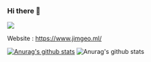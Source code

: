 ### Hi there 👋
![](https://vistr.dev/badge?repo=Jimgeo98.Jimgeo98)

Website : https://www.jimgeo.ml/

[![Anurag's github stats](https://github-readme-stats.vercel.app/api?username=Jimgeo98)](https://github.com/anuraghazra/github-readme-stats)
![Anurag's github stats](https://github-readme-stats.vercel.app/api?username=Jimgeo98&show_icons=true)

<!--
**Jimgeo98/Jimgeo98** is a ✨ _special_ ✨ repository because its `README.md` (this file) appears on your GitHub profile.

Here are some ideas to get you started:

- 🔭 I’m currently working on ...
- 🌱 I’m currently learning ...
- 👯 I’m looking to collaborate on ...
- 🤔 I’m looking for help with ...
- 💬 Ask me about ...
- 📫 How to reach me: ...
- 😄 Pronouns: ...
- ⚡ Fun fact: ...
-->
